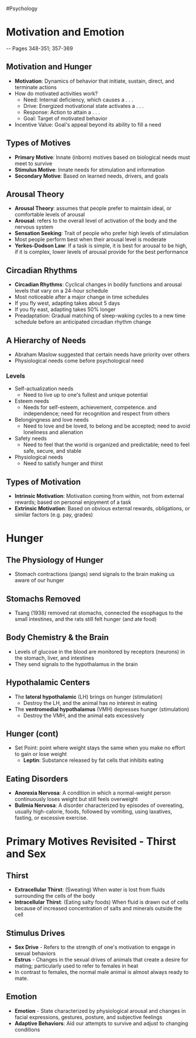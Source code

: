 #Psychology
# Motivation and Emotion
-- Pages 348-351; 357-369

## Motivation and Hunger
- **Motivation**: Dynamics of behavior that initiate, sustain, direct, and terminate actions
- How do motivated activities work?
	- Need: Internal deficiency, which causes a . . .
	- Drive: Energized motivational state activates a . . .
	- Response: Action to attain a . . .
	- Goal: Target of motivated behavior
- Incentive Value: Goal's appeal beyond its ability to fill a need

## Types of Motives
- **Primary Motive**: Innate (inborn) motives based on biological needs must meet to survive
- **Stimulus Motive**: Innate needs for stimulation and information
- **Secondary Motive**: Based on learned needs, drivers, and goals

## Arousal Theory
- **Arousal Theory**: assumes that people prefer to maintain ideal, or comfortable levels of arousal
- **Arousal**: refers to the overall level of activation of the body and the nervous system
- **Sensation Seeking**: Trait of people who prefer high levels of stimulation
- Most people perform best when their arousal level is moderate
- **Yerkes-Dodson Law**: If a task is simple, it is best for arousal to be high, if it is complex, lower levels of arousal provide for the best performance

## Circadian Rhythms
- **Circadian Rhythms**: Cyclical changes in bodily functions and arousal levels that vary on a 24-hour schedule
- Most noticeable after a major change in time schedules
- If you fly west, adapting takes about 5 days
- If you fly east, adapting takes 50% longer
- Preadaptation: Gradual matching of sleep-waking cycles to a new time schedule before an anticipated circadian rhythm change

## A Hierarchy of Needs
- Abraham Maslow suggested that certain needs have priority over others
- Physiological needs come before psychological need

### Levels
- Self-actualization needs
	- Need to live up to one's fullest and unique potential
- Esteem needs
	- Needs for self-esteem, achievement, competence. and independence; need for recognition and respect from others
- Belongingness and love needs
	- Need to love and be loved, to belong and be accepted; need to avoid loneliness and alienation
- Safety needs
	- Need to feel that the world is organized and predictable; need to feel safe, secure, and stable
- Physiological needs
	- Need to satisfy hunger and thirst

## Types of Motivation
- **Intrinsic Motivation**: Motivation coming from within, not from external rewards; based on personal enjoyment of a task
- **Extrinsic Motivation**: Based on obvious external rewards, obligations, or similar factors (e.g. pay, grades)

# Hunger
## The Physiology of Hunger
- Stomach contractions (pangs) send signals to the brain making us aware of our hunger

## Stomachs Removed
- Tsang (1938) removed rat stomachs, connected the esophagus to the small intestines, and the rats still felt hunger (and ate food)

## Body Chemistry & the Brain
- Levels of glucose in the blood are monitored by receptors (neurons) in the stomach, liver, and intestines
- They send signals to the hypothalamus in the brain

## Hypothalamic Centers
- The **lateral hypothalamic** (LH) brings on hunger (stimulation)
	- Destroy the LH, and the animal has no interest in eating
- The **ventromedial hypothalamus** (VMH) depresses hunger (stimulation)
	- Destroy the VMH, and the animal eats excessively

## Hunger (cont)
- Set Point: point where weight stays the same when you make no effort to gain or lose weight
	- **Leptin**: Substance released by fat cells that inhibits eating

## Eating Disorders
- **Anorexia Nervosa**: A condition in which a normal-weight person continuously loses weight but still feels overweight
- **Bulimia Nervosa**: A disorder characterized by episodes of overeating, usually high-calorie, foods, followed by vomiting, using laxatives, fasting, or excessive exercise.

# Primary Motives Revisited - Thirst and Sex
## Thirst
- **Extracellular Thirst**: (Sweating) When water is lost from fluids surrounding the cells of the body
- **Intracellular Thirst**: (Eating salty foods) When fluid is drawn out of cells because of increased concentration of salts and minerals outside the cell

## Stimulus Drives
- **Sex Drive** - Refers to the strength of one's motivation to engage in sexual behaviors
- **Estrus** - Changes in the sexual drives of animals that create a desire for mating; particularly used to refer to females in heat
- In contrast to females, the normal male animal is almost always ready to mate.

## Emotion
- **Emotion** - State characterized by physiological arousal and changes in facial expressions, gestures, posture, and subjective feelings
- **Adaptive Behaviors**: Aid our attempts to survive and adjust to changing conditions